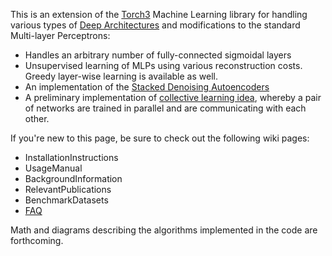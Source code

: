 This is an extension of the [Torch3](http://www.torch.ch/introduction.php) Machine Learning library for handling various types of [Deep Architectures](http://www.iro.umontreal.ca/~lisa/pointeurs/TR1312.pdf) and modifications to the standard Multi-layer Perceptrons:

  * Handles an arbitrary number of fully-connected sigmoidal layers
  * Unsupervised learning of MLPs using various reconstruction costs. Greedy layer-wise learning is available as well.
  * An implementation of the [Stacked Denoising Autoencoders](http://www-etud.iro.umontreal.ca/~larocheh/publications/icml-2008-denoising-autoencoders.pdf)
  * A preliminary implementation of [collective learning idea](http://www.iro.umontreal.ca/~bengioy/yoshua_en/research_files/collective.html), whereby a pair of networks are trained in parallel and are communicating with each other.

If you're new to this page, be sure to check out the following wiki pages:

  * InstallationInstructions
  * UsageManual
  * BackgroundInformation
  * RelevantPublications
  * BenchmarkDatasets
  * [FAQ](http://code.google.com/p/deeptorch/wiki/FAQ)

Math and diagrams describing the algorithms implemented in the code are forthcoming.